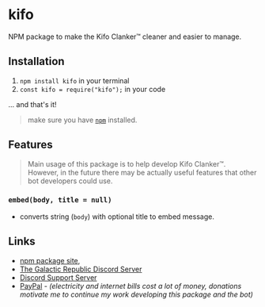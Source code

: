 # kifo
 NPM package to make the Kifo Clanker™ cleaner and easier to manage.

## Installation
1. `npm install kifo` in your terminal
1. `const kifo = require("kifo");` in your code

... and that's it!

> make sure you have [`npm`](https://www.npmjs.com/get-npm) installed.

## Features
> Main usage of this package is to help develop Kifo Clanker™. However, in the future there may be actually useful features that other bot developers could use.

### `embed(body, title = null)`
- converts string (`body`) with optional title to embed message.

## Links
- [npm package site](https://www.npmjs.com/package/kifo),
- [The Galactic Republic Discord Server](https://discord.gg/invite/thegalacticrepublic)
- [Discord Support Server](https://discord.com/invite/HxUFQCxPFp)
- [PayPal](https://paypal.me/Michal3run) - *(electricity and internet bills cost a lot of money, donations motivate me to continue my work developing this package and the bot)*
